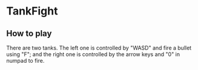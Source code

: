 # TankFight

## How to play
There are two tanks. The left one is controlled by "WASD" and fire a bullet using "F"; and the right one is controlled by the arrow keys and "0" in numpad to fire.
